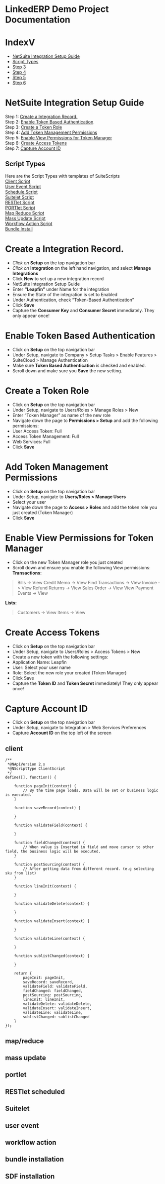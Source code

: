 
# LinkedERP Demo Project Documentation 

# IndexV
* [NetSuite Integration Setup Guide](#NetSuite-Integration-Setup-Guide)
* [Script Types](#Script-types)
* [Step 3](#step-3)
* [Step 4](#step-4)
* [Step 5](#step-5)
* [Step 6](#step-6)

# NetSuite Integration Setup Guide  
Step 1: [Create a Integration Record.](#Create-a-Integration-Record.)  
Step 2: [Enable Token Based Authentication](#Enable-Token-Based-Authentication).  
Step 3: [Create a Token Role](#Create-a-Token-Role)  
Step 4: [Add Token Management Permissions](#Add-Token-Management-Permissions)  
Step 5: [Enable View Permissions for Token Manager](#Enable-View-Permissions-for-Token-Manager)  
Step 6: [Create Access Tokens](#Create-Access-Tokens)  
Step 7: [Capture Account ID](#Capture-Account-ID)   


## Script Types
>  
Here are the Script Types with templates of SuiteScripts  
[Client Script](#Client-Script)  
[User Event Script](#User-Event-Script)  
[Schedule Script](#Schedule-Script)  
[Suitelet Script](#Suitelet-Script)  
[RESTlet Script](#RESTlet-Script)  
[PORTlet Script](#PORTlet-Script)  
[Map Reduce Script](#Map-Reduce-Script)  
[Mass Update Script](#Mass-Update-Script)  
[Workflow Action Script](#Workflow-Action-Script)  
[Bundle Install](#Bundle-Install)  


# Create a Integration Record.
* _Click on_ **Setup** on the top navigation bar
* *Click on* **Integration** on the left hand navigation, and select **Manage Integrations**
* Click **New** to set up a new integration record
* NetSuite Integration Setup Guide
* Enter **“Leapfin”** under Name for the integration
* Ensure the State of the integration is set to Enabled
* Under Authentication, check “Token-Based Authentication”
* Click **Save**
* Capture the **Consumer Key** and **Consumer Secret** immediately. They only appear once!

# Enable Token Based Authentication
* Click on **Setup** on the top navigation bar
* Under Setup, navigate to Company > Setup Tasks > Enable Features > SuiteCloud > Manage Authentication
* Make sure **Token Based Authentication** is checked and enabled.
* Scroll down and make sure you **Save** the new setting.

# Create a Token Role
* Click on **Setup** on the top navigation bar
* Under Setup, navigate to Users/Roles > Manage Roles > New
* Enter “Token Manager” as name of the new role
* Navigate down the page to **Permissions > Setup** and add the following permissions:
* User Access Token: Full
* Access Token Management: Full
* Web Services: Full
* Click **Save**

# Add Token Management Permissions
* Click on **Setup** on the top navigation bar
* Under Setup, navigate to **Users/Roles > Manage Users**
* Select your user
* Navigate down the page to **Access > Roles** and add the token role you just created (Token Manager)
* Click **Save**

# Enable View Permissions for Token Manager
* Click on the new Token Manager role you just created
* Scroll down and ensure you enable the following View permissions:
**Transactions:**

> Bills -> View
Credit Memo -> View
Find Transactions -> View
Invoice -> View
Refund Returns -> View
Sales Order -> View
View Payment Events -> View

**Lists:**

> Customers -> View
Items -> View

# Create Access Tokens
* Click on **Setup** on the top navigation bar
* Under Setup, navigate to Users/Roles > Access Tokens > New
* Create a new token with the following settings:
* Application Name: Leapfin
* User: Select your user name
* Role: Select the new role your created (Token Manager)
* Click Save
* Capture the **Token ID** and **Token Secret** immediately! They only appear once!

# Capture Account ID
* Click on **Setup** on the top navigation bar
* Under Setup, navigate to Integration > Web Services Preferences
* Capture **Account ID** on the top left of the screen

## client 
```
/**
 *@NApiVersion 2.x
 *@NScriptType ClientScript
 */
define([], function() {

    function pageInit(context) {
        // By the time page loads. Data will be set or business logic is executed.        
    }

    function saveRecord(context) {
        
    }

    function validateField(context) {
        
    }

    function fieldChanged(context) {
        // When value is Inserted in field and move cursor to other field, the business logic will be executed.
    }

    function postSourcing(context) {
        // After getting data from different record. (e.g selecting sku from list)
    }

    function lineInit(context) {
        
    }

    function validateDelete(context) {
        
    }

    function validateInsert(context) {
        
    }

    function validateLine(context) {
        
    }

    function sublistChanged(context) {
        
    }

    return {
        pageInit: pageInit,
        saveRecord: saveRecord,
        validateField: validateField,
        fieldChanged: fieldChanged,
        postSourcing: postSourcing,
        lineInit: lineInit,
        validateDelete: validateDelete,
        validateInsert: validateInsert,
        validateLine: validateLine,
        sublistChanged: sublistChanged
    }
});

```
## map/reduce  
## mass update  
## portlet 
## RESTlet scheduled  
## Suitelet  
## user event  
## workflow action  
## bundle installation  
## SDF installation
